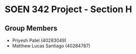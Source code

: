 # SOEN 342 Project - Section H

## Group Members

- Priyesh Patel (40283049)
- Matthew Lucas Santiago (40284787)
